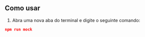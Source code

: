 ## Como usar

1. Abra uma nova aba do terminal e digite o seguinte comando:

```JSON
npm run mock
```
